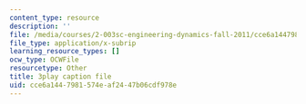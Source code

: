 ```yaml
---
content_type: resource
description: ''
file: /media/courses/2-003sc-engineering-dynamics-fall-2011/cce6a1447981574eaf2447b06cdf978e_f1pxiNDTyHc.vtt
file_type: application/x-subrip
learning_resource_types: []
ocw_type: OCWFile
resourcetype: Other
title: 3play caption file
uid: cce6a144-7981-574e-af24-47b06cdf978e
---
```

